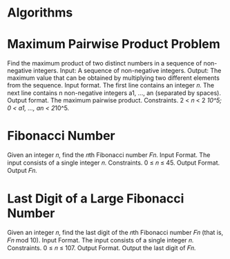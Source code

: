 # Algorithms



Maximum Pairwise Product Problem
================================
Find the maximum product of two distinct numbers in a sequence of non-negative integers.
Input: A sequence of non-negative integers.
Output: The maximum value that can be obtained by multiplying two different elements from the sequence.
Input format. The first line contains an integer 𝑛. The next line contains n non-negative integers a1, ..., an (separated by spaces).
Output format. The maximum pairwise product.
Constraints. 2 < 𝑛 < 2 *10^5; 0 < a1, ..., an < 2*10^5.



Fibonacci Number
================
Given an integer 𝑛, find the 𝑛th Fibonacci number 𝐹𝑛.
Input Format. The input consists of a single integer 𝑛.
Constraints. 0 ≤ 𝑛 ≤ 45.
Output Format. Output 𝐹𝑛.



Last Digit of a Large Fibonacci Number
======================================
Given an integer 𝑛, find the last digit of the 𝑛th Fibonacci number 𝐹𝑛 (that is, 𝐹𝑛 mod 10).
Input Format. The input consists of a single integer 𝑛.
Constraints. 0 ≤ 𝑛 ≤ 107.
Output Format. Output the last digit of 𝐹𝑛.


